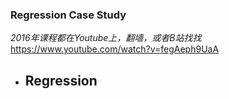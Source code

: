 ### Regression Case Study

*2016年课程都在Youtube上，翻墙，或者B站找找*
https://www.youtube.com/watch?v=fegAeph9UaA

- Regression
    -